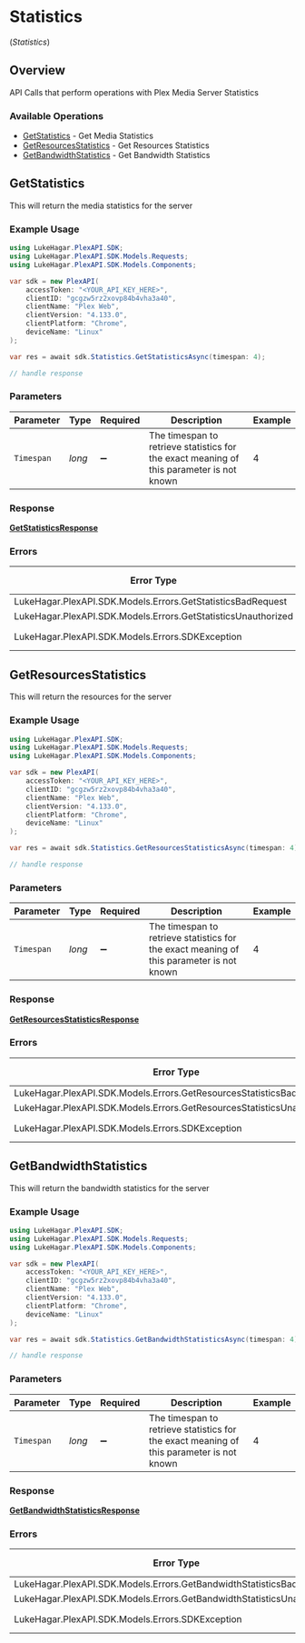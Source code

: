 # Statistics
(*Statistics*)

## Overview

API Calls that perform operations with Plex Media Server Statistics


### Available Operations

* [GetStatistics](#getstatistics) - Get Media Statistics
* [GetResourcesStatistics](#getresourcesstatistics) - Get Resources Statistics
* [GetBandwidthStatistics](#getbandwidthstatistics) - Get Bandwidth Statistics

## GetStatistics

This will return the media statistics for the server

### Example Usage

```csharp
using LukeHagar.PlexAPI.SDK;
using LukeHagar.PlexAPI.SDK.Models.Requests;
using LukeHagar.PlexAPI.SDK.Models.Components;

var sdk = new PlexAPI(
    accessToken: "<YOUR_API_KEY_HERE>",
    clientID: "gcgzw5rz2xovp84b4vha3a40",
    clientName: "Plex Web",
    clientVersion: "4.133.0",
    clientPlatform: "Chrome",
    deviceName: "Linux"
);

var res = await sdk.Statistics.GetStatisticsAsync(timespan: 4);

// handle response
```

### Parameters

| Parameter                                                                                 | Type                                                                                      | Required                                                                                  | Description                                                                               | Example                                                                                   |
| ----------------------------------------------------------------------------------------- | ----------------------------------------------------------------------------------------- | ----------------------------------------------------------------------------------------- | ----------------------------------------------------------------------------------------- | ----------------------------------------------------------------------------------------- |
| `Timespan`                                                                                | *long*                                                                                    | :heavy_minus_sign:                                                                        | The timespan to retrieve statistics for<br/>the exact meaning of this parameter is not known<br/> | 4                                                                                         |

### Response

**[GetStatisticsResponse](../../Models/Requests/GetStatisticsResponse.md)**

### Errors

| Error Type                                                    | Status Code                                                   | Content Type                                                  |
| ------------------------------------------------------------- | ------------------------------------------------------------- | ------------------------------------------------------------- |
| LukeHagar.PlexAPI.SDK.Models.Errors.GetStatisticsBadRequest   | 400                                                           | application/json                                              |
| LukeHagar.PlexAPI.SDK.Models.Errors.GetStatisticsUnauthorized | 401                                                           | application/json                                              |
| LukeHagar.PlexAPI.SDK.Models.Errors.SDKException              | 4XX, 5XX                                                      | \*/\*                                                         |

## GetResourcesStatistics

This will return the resources for the server

### Example Usage

```csharp
using LukeHagar.PlexAPI.SDK;
using LukeHagar.PlexAPI.SDK.Models.Requests;
using LukeHagar.PlexAPI.SDK.Models.Components;

var sdk = new PlexAPI(
    accessToken: "<YOUR_API_KEY_HERE>",
    clientID: "gcgzw5rz2xovp84b4vha3a40",
    clientName: "Plex Web",
    clientVersion: "4.133.0",
    clientPlatform: "Chrome",
    deviceName: "Linux"
);

var res = await sdk.Statistics.GetResourcesStatisticsAsync(timespan: 4);

// handle response
```

### Parameters

| Parameter                                                                                 | Type                                                                                      | Required                                                                                  | Description                                                                               | Example                                                                                   |
| ----------------------------------------------------------------------------------------- | ----------------------------------------------------------------------------------------- | ----------------------------------------------------------------------------------------- | ----------------------------------------------------------------------------------------- | ----------------------------------------------------------------------------------------- |
| `Timespan`                                                                                | *long*                                                                                    | :heavy_minus_sign:                                                                        | The timespan to retrieve statistics for<br/>the exact meaning of this parameter is not known<br/> | 4                                                                                         |

### Response

**[GetResourcesStatisticsResponse](../../Models/Requests/GetResourcesStatisticsResponse.md)**

### Errors

| Error Type                                                             | Status Code                                                            | Content Type                                                           |
| ---------------------------------------------------------------------- | ---------------------------------------------------------------------- | ---------------------------------------------------------------------- |
| LukeHagar.PlexAPI.SDK.Models.Errors.GetResourcesStatisticsBadRequest   | 400                                                                    | application/json                                                       |
| LukeHagar.PlexAPI.SDK.Models.Errors.GetResourcesStatisticsUnauthorized | 401                                                                    | application/json                                                       |
| LukeHagar.PlexAPI.SDK.Models.Errors.SDKException                       | 4XX, 5XX                                                               | \*/\*                                                                  |

## GetBandwidthStatistics

This will return the bandwidth statistics for the server

### Example Usage

```csharp
using LukeHagar.PlexAPI.SDK;
using LukeHagar.PlexAPI.SDK.Models.Requests;
using LukeHagar.PlexAPI.SDK.Models.Components;

var sdk = new PlexAPI(
    accessToken: "<YOUR_API_KEY_HERE>",
    clientID: "gcgzw5rz2xovp84b4vha3a40",
    clientName: "Plex Web",
    clientVersion: "4.133.0",
    clientPlatform: "Chrome",
    deviceName: "Linux"
);

var res = await sdk.Statistics.GetBandwidthStatisticsAsync(timespan: 4);

// handle response
```

### Parameters

| Parameter                                                                                 | Type                                                                                      | Required                                                                                  | Description                                                                               | Example                                                                                   |
| ----------------------------------------------------------------------------------------- | ----------------------------------------------------------------------------------------- | ----------------------------------------------------------------------------------------- | ----------------------------------------------------------------------------------------- | ----------------------------------------------------------------------------------------- |
| `Timespan`                                                                                | *long*                                                                                    | :heavy_minus_sign:                                                                        | The timespan to retrieve statistics for<br/>the exact meaning of this parameter is not known<br/> | 4                                                                                         |

### Response

**[GetBandwidthStatisticsResponse](../../Models/Requests/GetBandwidthStatisticsResponse.md)**

### Errors

| Error Type                                                             | Status Code                                                            | Content Type                                                           |
| ---------------------------------------------------------------------- | ---------------------------------------------------------------------- | ---------------------------------------------------------------------- |
| LukeHagar.PlexAPI.SDK.Models.Errors.GetBandwidthStatisticsBadRequest   | 400                                                                    | application/json                                                       |
| LukeHagar.PlexAPI.SDK.Models.Errors.GetBandwidthStatisticsUnauthorized | 401                                                                    | application/json                                                       |
| LukeHagar.PlexAPI.SDK.Models.Errors.SDKException                       | 4XX, 5XX                                                               | \*/\*                                                                  |